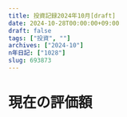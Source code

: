 ```yaml
---
title: 投資記録2024年10月[draft]
date: 2024-10-28T00:00:00+09:00
draft: false
tags: ["投資", ""]
archives: ["2024-10"]
n年日記: ["1028"]
slug: 693873
---
```

# 現在の評価額